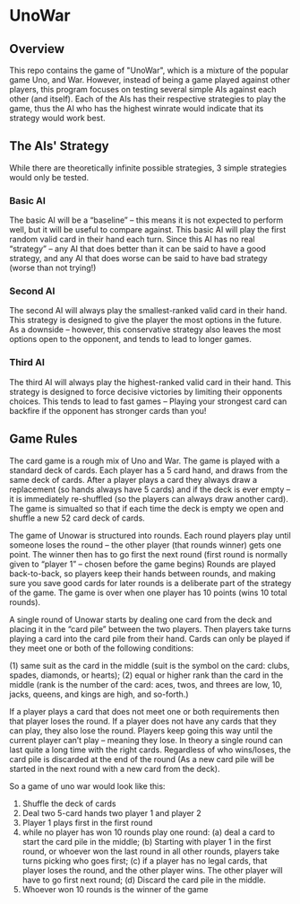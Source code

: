 # UnoWar

## Overview

This repo contains the game of "UnoWar", which is a mixture of the popular game Uno, and War. However, instead of being a game played against other players, this program focuses on testing several simple AIs against each other (and itself). Each of the AIs has their respective strategies to play the game, thus the AI who has the highest winrate would indicate that its strategy would work best. 

## The AIs' Strategy 

While there are theoretically infinite possible strategies, 3 simple strategies would only be tested.

### Basic AI 

The basic AI will be a “baseline” – this means it is not expected to perform well, but it will be useful to compare against. This basic AI will play the first random valid card in their hand each turn.  Since this AI has no real “strategy” – any AI that does better than it can be said to have a good strategy, and any AI that does worse can be said to have bad strategy (worse than not trying!)

### Second AI

The second AI will always play the smallest-ranked valid card in their hand. This strategy is designed to give the player the most options in the future. As a downside – however, this conservative strategy also leaves the most options open to the opponent, and tends to lead to longer games.

### Third AI

The third AI will always play the highest-ranked valid card in their hand. This strategy is designed to force decisive victories by limiting their opponents choices. This tends to lead to fast games – Playing your strongest card can backfire if the opponent has stronger cards than you!

## Game Rules

The card game is a rough mix of Uno and War. The game is played with a standard deck of cards. Each player has a 5 card hand, and draws from the same deck of cards. After a player plays a card they always draw a replacement (so hands always have 5 cards) and if the deck is ever empty – it is immediately re-shuffled (so the players can always draw another
card). The game is simualted so that if each time the deck is empty we open and shuffle a new 52 card deck of cards.

The game of Unowar is structured into rounds. Each round players play until someone loses the round – the other player (that rounds winner) gets one point. The winner then has to go first the next round (first round is normally given to “player 1” – chosen before the game begins) Rounds are played back-to-back, so players keep their hands between rounds, and making sure you save good cards for later rounds is a deliberate part of the strategy of the game. The game is over when
one player has 10 points (wins 10 total rounds).

A single round of Unowar starts by dealing one card from the deck and placing it in the “card pile” between the two players. Then players take turns playing a card into the card pile from their hand. Cards can only be played if they meet one or both of the following conditions:

(1) same suit as the card in the middle (suit is the symbol on the card: clubs, spades, diamonds,
or hearts);
(2) equal or higher rank than the card in the middle (rank is the number of the card: aces, twos,
and threes are low, 10, jacks, queens, and kings are high, and so-forth.)

If a player plays a card that does not meet one or both requirements then that player loses the round. If a player does not have any cards that they can play, they also lose the round. Players keep going this way until the current player can’t play – meaning they lose. In theory a single round can last quite a long time with the right cards. Regardless of who wins/loses, the card pile is discarded at the end of the round (As a new card pile will be started in the next round with a new card from the deck).

So a game of uno war would look like this:
1. Shuffle the deck of cards
2. Deal two 5-card hands two player 1 and player 2
3. Player 1 plays first in the first round
4. while no player has won 10 rounds play one round:
(a) deal a card to start the card pile in the middle;
(b) Starting with player 1 in the first round, or whoever won the last round in all other rounds, players take turns picking who goes first;
(c) if a player has no legal cards, that player loses the round, and the other player wins. The other player will have to go first next round;
(d) Discard the card pile in the middle.
5. Whoever won 10 rounds is the winner of the game

